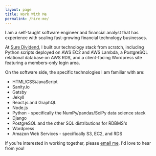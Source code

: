 ```yaml
---
layout: page
title: Work With Me
permalink: /hire-me/
---
```


I am a self-taught software engineer and financial analyst that has experience with scaling fast-growing financial technology businesses.

At [Sure Dividend](https://www.suredividend.com/), I built our technology stack from scratch, including Python scripts deployed on AWS EC2 and AWS Lambda, a PostgreSQL relational database on AWS RDS, and a client-facing Wordpress site featuring a members-only login area.

On the software side, the specific technologies I am familiar with are:

* HTML/CSS/JavaScript
* Sanity.io
* Gatsby
* Jekyll
* React.js and GraphQL
* Node.js
* Python - specifically the NumPy/pandas/SciPy data science stack
* Django
* PostgreSQL and the other SQL distributions for RDBMS's
* Wordpress
* Amazon Web Services - specifically S3, EC2, and RDS

If you're interested in working together, please [email me](mailto:nicholasmccullum@gmail.com). I'd love to hear from you!
